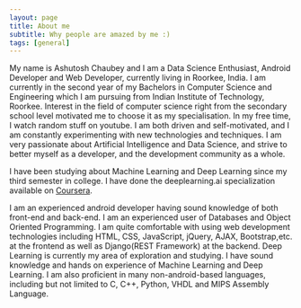 ```yaml
---
layout: page
title: About me
subtitle: Why people are amazed by me :)
tags: [general]
---
```


My name is Ashutosh Chaubey and I am a Data Science Enthusiast, Android Developer and Web Developer, currently living in Roorkee, India. I am currently in the second year of my Bachelors in Computer Science and Engineering which I am pursuing from Indian Institute of Technology, Roorkee. Interest in the field of computer science right from the secondary school level motivated me to choose it as my specialisation. In my free time, I watch random stuff on youtube. I am both driven and self-motivated, and I am constantly experimenting with new technologies and techniques. I am very passionate about Artificial Intelligence and Data Science, and strive to better myself as a developer, and the development community as a whole.

I have been studying about Machine Learning and Deep Learning since my third semester in college. I have done the deeplearning.ai specialization available on [Coursera]("https://coursera.org/").

I am an experienced android developer having sound knowledge of both front-end and back-end. I am an experienced user of Databases and Object Oriented Programming. I am quite comfortable with using web development technologies including HTML, CSS, JavaScript, jQuery, AJAX, Bootstrap,etc. at the frontend as well as Django(REST Framework) at the backend. Deep Learning is currently my area of exploration and studying. I have sound knowledge and hands on experience of Machine Learning and Deep Learning. I am also proficient in many non-android-based languages, including but not limited to C, C++, Python, VHDL and MIPS Assembly Language.
